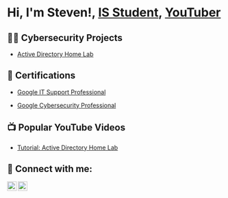 <h1>Hi, I'm Steven!, <a href="https://www.linkedin.com/in/steven-llamas-5b1a80221/">IS Student</a>, <a href="https://www.youtube.com/c/joshmadakor">YouTuber</a></h1>

<h2>👨‍💻 Cybersecurity Projects</h2>

- [Active Directory Home Lab](https://github.com/steven-llamas/ActiveDirectoryLab)

<h2>📄 Certifications</h2>
                      
- [Google IT Support Professional](https://coursera.org/share/2a0d6e611f420b574a2072d3d3ee5227)
  
- [Google Cybersecurity Professional](https://coursera.org/share/5cef1d9f1f9755892259935d2c7fe95e)

  
    
<h2>📺 Popular YouTube Videos</h2>

- [Tutorial: Active Directory Home Lab](https://www.youtube.com/URL)

<h2> 🤳 Connect with me:</h2>

[<img align="left" alt="Steven_Llamas | YouTube" width="22px" src="https://cdn.jsdelivr.net/npm/simple-icons@v3/icons/youtube.svg" />][youtube]
[<img align="left" alt="Steven_Llamas | LinkedIn" width="22px" src="https://cdn.jsdelivr.net/npm/simple-icons@v3/icons/linkedin.svg" />][linkedin]

[youtube]: https://www.youtube.com/@Esteban-Llamas
[linkedin]: https://www.linkedin.com/in/steven-llamas-5b1a80221/
